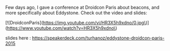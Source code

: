 Few days ago, I gave a conference at Droidcon Paris about beacons, and more specifically about Eddystone. Check out the video and slides:

  
\[!\[DroidconParis\]\(https://img.youtube.com/vi/HR3X5h9xdno/0.jpg\)\]\(https://www.youtube.com/watch?v=HR3X5h9xdno\)

slides here : https://speakerdeck.com/turhanoz/eddystone-droidcon-paris-2015

